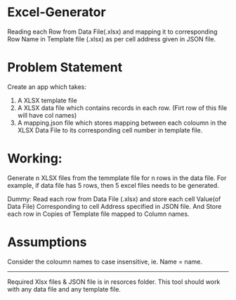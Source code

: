 # Excel-Generator
Reading each Row from Data File(.xlsx) and mapping it to corresponding Row Name in Template file (.xlsx) as per cell address given in JSON file.  

# Problem Statement

  Create an app which takes:
1. A XLSX template file
2. A XLSX data file which contains records in each row. (Firt row of this file will have col names)
3. A mapping.json file which stores mapping between each coloumn in the XLSX Data File to its corresponding cell number in template file.

# Working:

Generate n XLSX files from the temmplate file for n rows in the data file. For example, if data file has 5 rows, then 5 excel files needs to be generated.

Dummy: 
Read each row from Data File (.xlsx) and store each cell Value(of Data File)  Corresponding to cell Address specified in JSON file. And Store each row in Copies of Template file mapped to Column names.

# Assumptions
Consider the coloumn names to case insensitive, ie. Name = name.
- - - - - - - - - - - - - - - - - - 
Required Xlsx files  & JSON file is in resorces folder.
This tool should work with any data file and any template file.
